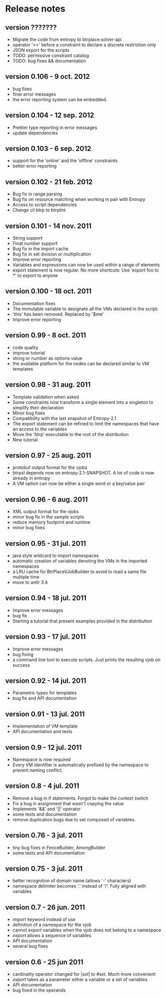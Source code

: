 Release notes
=========================

version ???????
-------------------------
- Migrate the code from entropy to btrplace:solver-api
- operator '>>' before a constraint to declare a discrete restriction only
- JSON export for the scripts
- TODO: permissive constraint catalog
- TODO: bug fixes && documentation

version 0.106 - 9 oct. 2012
-------------------------
- bug fixes
- finer error messages
- the error reporting system can be embedded.

version 0.104 - 12 sep. 2012
-------------------------
- Prettier type reporting in error messages
- update dependencies

version 0.103 - 6 sep. 2012
-------------------------
- support for the 'online' and the 'offline' constraints
- better error reporting

version 0.102 - 21 feb. 2012
-------------------------
- Bug fix in range parsing
- Bug fix on resource matching when working in pair with Entropy
- Access to script dependencies
- Change cli btrp to btrplint

version 0.101 - 14 nov. 2011
-------------------------
- String support
- Float number support
- Bug fix in the import cache
- Bug fix in set division or multiplication
- Improve error reporting
- Variables and expressions can now be used within a range of elements
- export statement is now regular. No more shortcuts:
  Use 'export foo to *' to export to anyone

version 0.100 - 18 oct. 2011
-------------------------
- Documentation fixes
- The immutable variable to designate all the VMs declared in the script.
- 'this' has been removed. Replaced by '$me'
- Improve error reporting


version 0.99 - 8 oct. 2011
-------------------------
- code quality
- improve tutorial
- string or number as options value
- the available platform for the nodes can be declared similar to VM
  templates

version 0.98 - 31 aug. 2011
-------------------------
- Template validation when asked
- Some constraints now transform a single element into a singleton
  to simplify their declaration
- Minor bug fixes
- Compatibility with the last snapshot of Entropy-2.1
- The export statement can be refined to limit the namespaces that have an
  access to the variables
- Move the 'btrp' executable to the root of the distribution
- New tutorial

version 0.97 - 25 aug. 2011
-------------------------
- protobuf output format for the vjobs
- btrpsl depends now on entropy-2.1-SNAPSHOT. A lot of code is now already in
  entropy
- A VM option can now be either a single word or a key/value pair

version 0.96 - 6 aug. 2011
-------------------------
- XML output format for the vjobs
- minor bug fix in the sample scripts
- reduce memory footprint and runtime
- minor bug fixes

version 0.95 - 31 jul. 2011
-------------------------
- java style wildcard to import namespaces
- automatic creation of variables denoting the VMs in the imported namespaces
- a LRU cache for BtrPlaceVJobBuilder to avoid to read a same file multiple
  time
- move to antlr 3.4

version 0.94 - 18 jul. 2011
-------------------------
- Improve error messages
- bug fix
- Starting a tutorial that present examples provided in the distribution

version 0.93 - 17 jul. 2011
-------------------------
- Improve error messages
- bug fixing
- a command line tool to execute scripts. Just prints the resulting vjob on
  success

version 0.92 - 14 jul. 2011
-------------------------
- Parametric types for templates
- bug fix and API documentation

version 0.91 - 13 jul. 2011
-------------------------
- Implementation of VM template
- API documentation and tests

version 0.9 - 12 jul. 2011
-------------------------
- Namespace is now required
- Every VM identifier is automatically prefixed by the namespace to prevent
  naming conflict.

version 0.8 - 4 jul. 2011
-------------------------
- Remove a bug in if statements. Forgot to make the context switch
- Fix a bug in assignment that wasn't copying the value
- Implements '&&' and '||' operator
- some tests and documentation
- remove duplication bugs due to set composed of variables.

version 0.76 - 3 jul. 2011
-------------------------
- tiny bug fixes in FenceBuilder, AmongBuilder
- some tests and API documentation

version 0.75 - 3 jul. 2011
-------------------------
- better recognition of domain name (allows '-' characters)
- namespace delimiter becomes '.' instead of '/'. Fully aligned with variables

version 0.7 - 26 jun. 2011
-------------------------
- _import_ keyword instead of _use_
- definition of a namespace for the vjob
- cannot export variables when the vjob does not belong to a namespace
- _export_ allows a sequence of variables
- API documentation
- several bug fixes

version 0.6 - 25 jun 2011
-------------------------
- cardinality operator changed for |_set_| to _#set_. Much more convenient
- _export_ takes as a parameter either a variable or a set of variables
- API documentation
- bug fixed in the operands


